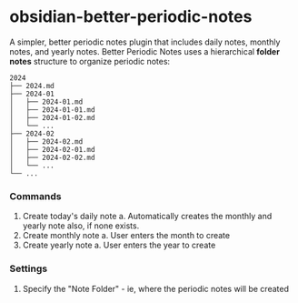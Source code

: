 # obsidian-better-periodic-notes

A simpler, better periodic notes plugin that includes daily notes, monthly notes, and yearly notes. Better Periodic Notes uses a hierarchical **folder notes** structure to organize periodic notes:

```
2024
├── 2024.md
├── 2024-01
│   ├── 2024-01.md
│   ├── 2024-01-01.md
│   ├── 2024-01-02.md
│   └── ...
├── 2024-02
│   ├── 2024-02.md
│   ├── 2024-02-01.md
│   ├── 2024-02-02.md
│   └── ...
└── ...
```

### Commands
1. Create today's daily note
  a. Automatically creates the monthly and yearly note also, if none exists.
2. Create monthly note
  a. User enters the month to create
3. Create yearly note
  a. User enters the year to create


### Settings
1. Specify the "Note Folder" - ie, where the periodic notes will be created
